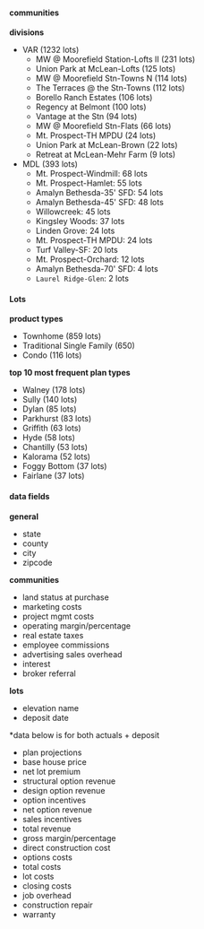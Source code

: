 #### communities

  **divisions**
  - VAR (1232 lots)
    - MW @ Moorefield Station-Lofts II (231 lots)
    - Union Park at McLean-Lofts (125 lots)
    - MW @ Moorefield Stn-Towns N (114 lots)
    - The Terraces @ the Stn-Towns (112 lots)
    - Borello Ranch Estates (106 lots)
    - Regency at Belmont (100 lots)
    - Vantage at the Stn (94 lots)
    - MW @ Moorefield Stn-Flats (66 lots)
    - Mt. Prospect-TH MPDU (24 lots)
    - Union Park at McLean-Brown (22 lots)
    - Retreat at McLean-Mehr Farm (9 lots)
  - MDL (393 lots)
    - Mt. Prospect-Windmill: 68 lots
    - Mt. Prospect-Hamlet: 55 lots
    - Amalyn Bethesda-35' SFD: 54 lots
    - Amalyn Bethesda-45' SFD: 48 lots
    - Willowcreek: 45 lots
    - Kingsley Woods: 37 lots
    - Linden Grove: 24 lots
    - Mt. Prospect-TH MPDU: 24 lots
    - Turf Valley-SF: 20 lots
    - Mt. Prospect-Orchard: 12 lots
    - Amalyn Bethesda-70' SFD: 4 lots
    - ```Laurel Ridge-Glen```: 2 lots

#### Lots
  **product types**
 - Townhome (859 lots)
 - Traditional Single Family (650)
 - Condo (116 lots)

  **top 10 most frequent plan types**
 - Walney (178 lots)
 - Sully (140 lots)
 - Dylan (85 lots)
 - Parkhurst (83 lots)
 - Griffith (63 lots)
 - Hyde (58 lots)
 - Chantilly (53 lots)
 - Kalorama (52 lots)
 - Foggy Bottom (37 lots)
 - Fairlane (37 lots)

#### data fields

**general**

- state
- county
- city
- zipcode

**communities**

- land status at purchase
- marketing costs
- project mgmt costs
- operating margin/percentage
- real estate taxes
- employee commissions
- advertising sales overhead
- interest
- broker referral

**lots**

- elevation name
- deposit date

\*data below is for both actuals \+ deposit

- plan projections
- base house price
- net lot premium
- structural option revenue
- design option revenue
- option incentives
- net option revenue
- sales incentives
- total revenue
- gross margin/percentage
- direct construction cost
- options costs
- total costs
- lot costs
- closing costs
- job overhead
- construction repair
- warranty

  
